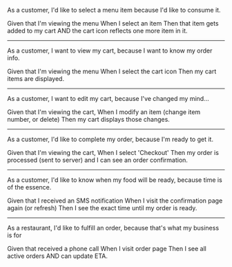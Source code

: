 As a customer, I'd like to select a menu item because I'd like to consume it.

Given that I'm viewing the menu
When I select an item
Then that item gets added to my cart AND the cart icon reflects one more item in it.

------------

As a customer, I want to view my cart, because I want to know my order info.

Given that I'm viewing the menu
When I select the cart icon
Then my cart items are displayed.

------------

As a customer, I want to edit my cart, because I've changed my mind...

Given that I'm viewing the cart,
When I modify an item (change item number, or delete)
Then my cart displays those changes.

------------

As a customer, I'd like to complete my order, because I'm ready to get it.

Given that I'm viewing the cart,
When I select 'Checkout'
Then my order is processed (sent to server) and I can see an order confirmation.

------------

As a customer, I'd like to know when my food will be ready, because time is of the essence.

Given that I received an SMS notification
When I visit the confirmation page again (or refresh)
Then I see the exact time until my order is ready.

------------

As a restaurant, I'd like to fulfill an order, because that's what my business is for

Given that received a phone call
When I visit order page
Then I see all active orders AND can update ETA.
